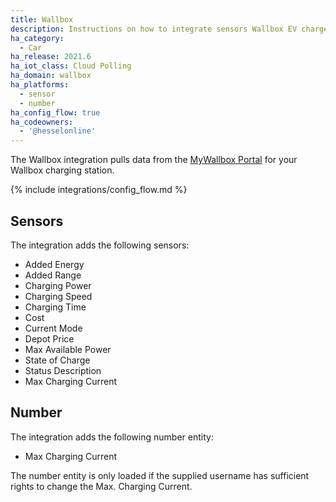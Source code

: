 ```yaml
---
title: Wallbox
description: Instructions on how to integrate sensors Wallbox EV chargers to Home Assistant
ha_category:
  - Car
ha_release: 2021.6
ha_iot_class: Cloud Polling
ha_domain: wallbox
ha_platforms:
  - sensor
  - number
ha_config_flow: true
ha_codeowners:
  - '@hesselonline'
---
```


The Wallbox integration pulls data from the [MyWallbox Portal](https://my.wallbox.com) for your Wallbox charging station.

{% include integrations/config_flow.md %}

## Sensors

The integration adds the following sensors:

- Added Energy
- Added Range
- Charging Power
- Charging Speed
- Charging Time
- Cost
- Current Mode
- Depot Price
- Max Available Power
- State of Charge
- Status Description
- Max Charging Current

## Number

The integration adds the following number entity:

- Max Charging Current

The number entity is only loaded if the supplied username has sufficient rights to change the Max. Charging Current.
